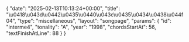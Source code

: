 {
    "date": "2025-02-13T10:13:24+00:00",
    "title": "\u0418\u043d\u0442\u0435\u0440\u043c\u0435\u0434\u0438\u044f 04",
    "type": "miscellaneous",
    "layout": "songpage",
    "params": {
        "id": "interme4",
        "tonality": "A",
        "year": "1998",
        "chordsStartAt": 56,
        "textFinishAtLine": 88
    }
}
